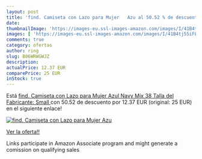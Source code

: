 ```yaml
---
layout: post
title: 'find. Camiseta con Lazo para Mujer   Azu al 50.52 % de descuento'
date: 
thumbnailImage: 'https://images-eu.ssl-images-amazon.com/images/I/41B4tj55iFL._SL200_.jpg'
images: [ 'https://images-eu.ssl-images-amazon.com/images/I/41B4tj55iFL._SL200_.jpg' ]
comments: true
category: ofertas
author: ring
slug: B06WRWGWJZ
description:
actualPrice: 12.37 EUR
comparePrice: 25 EUR
inStock: true
---
```


Está [find. Camiseta con Lazo para Mujer   Azul  Navy Mix   38  Talla del Fabricante: Small ](https://www.amazon.es/dp/B06WRWGWJZ/?tag=tolees-21) con 50.52 de descuento por 12.37 EUR (original: 25 EUR) en el siguiente enlace!

[![find. Camiseta con Lazo para Mujer   Azu](https://images-eu.ssl-images-amazon.com/images/I/41B4tj55iFL._SL200_.jpg)](https://www.amazon.es/dp/B06WRWGWJZ/?tag=tolees-21)

[Ver la oferta!!](https://www.amazon.es/dp/B06WRWGWJZ/?tag=tolees-21)

Links participate in Amazon Associate program and might generate a comission on qualifying sales


